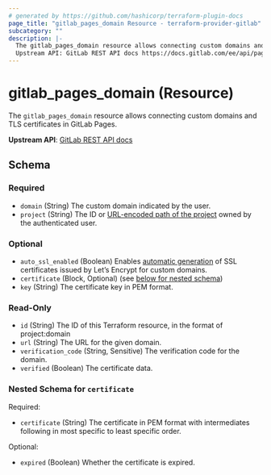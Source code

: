 ```yaml
---
# generated by https://github.com/hashicorp/terraform-plugin-docs
page_title: "gitlab_pages_domain Resource - terraform-provider-gitlab"
subcategory: ""
description: |-
  The gitlab_pages_domain resource allows connecting custom domains and TLS certificates in GitLab Pages.
  Upstream API: GitLab REST API docs https://docs.gitlab.com/ee/api/pages_domains.html
---
```


# gitlab_pages_domain (Resource)

The `gitlab_pages_domain` resource allows connecting custom domains and TLS certificates in GitLab Pages.

**Upstream API**: [GitLab REST API docs](https://docs.gitlab.com/ee/api/pages_domains.html)



<!-- schema generated by tfplugindocs -->
## Schema

### Required

- `domain` (String) The custom domain indicated by the user.
- `project` (String) The ID or [URL-encoded path of the project](https://docs.gitlab.com/ee/api/index.html#namespaced-path-encoding) owned by the authenticated user.

### Optional

- `auto_ssl_enabled` (Boolean) Enables [automatic generation](https://docs.gitlab.com/ee/user/project/pages/custom_domains_ssl_tls_certification/lets_encrypt_integration.html) of SSL certificates issued by Let’s Encrypt for custom domains.
- `certificate` (Block, Optional) (see [below for nested schema](#nestedblock--certificate))
- `key` (String) The certificate key in PEM format.

### Read-Only

- `id` (String) The ID of this Terraform resource, in the format of project:domain
- `url` (String) The URL for the given domain.
- `verification_code` (String, Sensitive) The verification code for the domain.
- `verified` (Boolean) The certificate data.

<a id="nestedblock--certificate"></a>
### Nested Schema for `certificate`

Required:

- `certificate` (String) The certificate in PEM format with intermediates following in most specific to least specific order.

Optional:

- `expired` (Boolean) Whether the certificate is expired.


